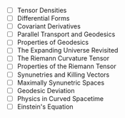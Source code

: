 
- [ ] Tensor Densities
- [ ] Differential Forms
- [ ] Covariant Derivatives
- [ ] Parallel Transport and Geodesics
- [ ] Properties of Geodesics
- [ ] The Expanding Universe Revisited
- [ ] The Riemann Curvature Tensor
- [ ] Properties of the Riemann Tensor
- [ ] Synunetries and Killing Vectors
- [ ] Maximally Synunetric Spaces
- [ ] Geodesic Deviation
- [ ] Physics in Curved Spacetime
- [ ] Einstein's Equation